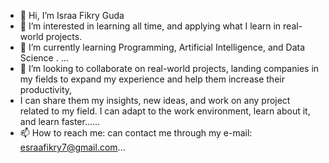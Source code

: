 - 👋 Hi, I’m Israa Fikry Guda 
- 👀 I’m interested in learning all time, and applying what I learn in real-world projects.
- 🌱 I’m currently learning Programming, Artificial Intelligence, and Data Science . ...
- 💞️ I’m looking to collaborate on real-world projects, landing companies in my fields to expand my experience and help them increase their productivity, 
- I can share them my insights, new ideas, and work on any project related to my field. I can adapt to the work environment, learn about it, and learn faster......
- 📫 How to reach me: can contact me through my e-mail: esraafikry7@gmail.com...

<!---
IsraaGuda4/IsraaGuda4 is a ✨ special ✨ repository because its `README.md` (this file) appears on your GitHub profile.
You can click the Preview link to take a look at your changes.
--->
